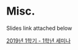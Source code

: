 # Misc.

Slides link attached below

[2019년 1학기 - 1학년 세미나](https://docs.google.com/presentation/d/1pGIctm30ebz0tPu758RuD4FK7YIg4jl3t_K71C1kU6A/edit?usp=sharing)
